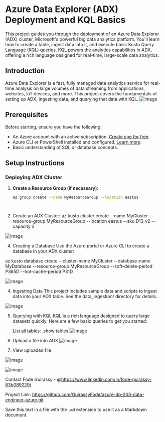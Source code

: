 # Azure Data Explorer (ADX) Deployment and KQL Basics

This project guides you through the deployment of an Azure Data Explorer (ADX) cluster, Microsoft's powerful big data analytics platform. You'll learn how to create a table, ingest data into it, and execute basic Kusto Query Language (KQL) queries. KQL powers the analytics capabilities in ADX, offering a rich language designed for real-time, large-scale data analytics.

## Introduction

Azure Data Explorer is a fast, fully managed data analytics service for real-time analysis on large volumes of data streaming from applications, websites, IoT devices, and more. This project covers the fundamentals of setting up ADX, ingesting data, and querying that data with KQL.
![image](https://github.com/GuirassyFode/azure-dp-203-data-engineer-azure/assets/25976326/d0fcfa4f-a037-47ce-84cf-4d7e2c06edf6)

## Prerequisites

Before starting, ensure you have the following:

- An Azure account with an active subscription. [Create one for free](https://azure.microsoft.com/free/).
- Azure CLI or PowerShell installed and configured. [Learn more](https://docs.microsoft.com/en-us/cli/azure/).
- Basic understanding of SQL or database concepts.

## Setup Instructions

### Deploying ADX Cluster

1. **Create a Resource Group (if necessary):**
   ```bash
   az group create --name MyResourceGroup --location eastus




2. Create an ADX Cluster:
   az kusto cluster create --name MyCluster --resource-group MyResourceGroup --location eastus --sku D13_v2 --capacity 2
   
![image](https://github.com/GuirassyFode/azure-dp-203-data-engineer-azure/assets/25976326/b55f5d54-410b-46c4-b877-1990f1c40b97)

   
4. Creating a Database
Use the Azure portal or Azure CLI to create a database in your ADX cluster:

az kusto database create --cluster-name MyCluster --database-name MyDatabase --resource-group MyResourceGroup --soft-delete-period P365D --hot-cache-period P31D

![image](https://github.com/GuirassyFode/azure-dp-203-data-engineer-azure/assets/25976326/96fe8a8f-5b85-40d0-b450-780911a598c2)

4. Ingesting Data
This project includes sample data and scripts to ingest data into your ADX table. See the data_ingestion/ directory for details.

![image](https://github.com/GuirassyFode/azure-dp-203-data-engineer-azure/assets/25976326/82e519dd-658b-44b1-af5c-bcf74c9a3462)


5. Querying with KQL
KQL is a rich language designed to query large datasets quickly. Here are a few basic queries to get you started:

   List all tables:
   .show tables
![image](https://github.com/GuirassyFode/azure-dp-203-data-engineer-azure/assets/25976326/27b7e3a1-567e-4e12-bf9f-88e120c94926)

   
6. Upload a file into ADX
   ![image](https://github.com/GuirassyFode/azure-dp-203-data-engineer-azure/assets/25976326/daa40573-6985-4cce-949b-e35c99b42f50)

7. View uploaded file
   
![image](https://github.com/GuirassyFode/azure-dp-203-data-engineer-azure/assets/25976326/25ef04e4-44c9-42ee-960d-0cad86b5538f)

![image](https://github.com/GuirassyFode/azure-dp-203-data-engineer-azure/assets/25976326/9fe59f3d-70f5-4663-a750-1eebb88da9ea)


Contact
Fode Guirassy - @https://www.linkedin.com/in/fode-guirassy-83b089229/

Project Link: https://github.com/GuirassyFode/azure-dp-203-data-engineer-azure.git



Save this text in a file with the `.md` extension to use it as a Markdown document.

